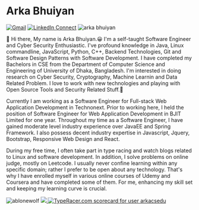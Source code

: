 # Arka Bhuiyan

[![Gmail](https://img.shields.io/badge/%20-Send%20Mail-black?color=14171A&labelColor=ef5350&logo=gmail&logoColor=ffffff)](mailto:arkabhuiyancsedu@gmail.com?subject=From%20GitHub&body=Hi,%20there.%20Found%20you%20from%20GitHub.)
[![LinkedIn Connect](https://img.shields.io/badge/%20-Connect-black?color=14171A&labelColor=212121&logo=linkedin&logoColor=ffffff)](https://www.linkedin.com/in/ablonewolf99/) <img src="https://komarev.com/ghpvc/?username=ablonewolf" alt="arka bhuiyan" />

:wave: Hi there, My name is Arka Bhuiyan.😀 I'm a self-taught Software Engineer and Cyber Security Enthusiastic.
I've profound knowledge in Java, Linux commandline, JavaScript, Python, C++, Backend Technologies, Git and Software Design Patterns with Software Development. 
I have completed my Bachelors in CSE from the Department of Computer Science and Engineering of University of Dhaka, Bangladesh. 
I'm interested in doing research on Cyber Security, Cryptography, Machine Learnin and Data Related Problem. 
I love to work with new technologies and playing with Open Source Tools and Security Related Stuff.🤖

Currently I am working as a Software Engineer for Full-stack Web Application Development in Technonext. Prior to working here, I held the position of Software Engineer for Web Application Development in BJIT Limited for one year. Throughout my time as a Software Engineer, I have gained moderate level industry experience over JavaEE and Spring Framework. I also possess decent industry expertise in Javascript, Jquery, Bootstrap, Responsive Web Design and React.

During my free time, I often take part in type racing and watch blogs related to Linux and software development. In addition, I solve problems on online judge, mostly on Leetcode. I usually never confine learning within any specific domain; rather I prefer to be open about any technology. That's why I have enrolled myself in various online courses of Udemy and Coursera and have completed some of them. For me, enhancing my skill set and keeping my learning curve is crucial.

<p align="left">
<img src="https://github-readme-stats.vercel.app/api?username=ablonewolf&theme=Cyberpunk&show_icons=true" alt="ablonewolf" />
<a href="https://github.com/ablonewolf"> <img src="https://github-readme-stats.anuraghazra1.vercel.app/api/top-langs/?username=ablonewolf&layout=compact&theme=Cyberpunk" />
</a>
<a href="https://data.typeracer.com/pit/profile?user=arkacsedu&ref=badge" target="_top"><img src="https://data.typeracer.com/misc/badge?user=arkacsedu" border="0" alt="TypeRacer.com scorecard for user arkacsedu"/></a>
</p>
